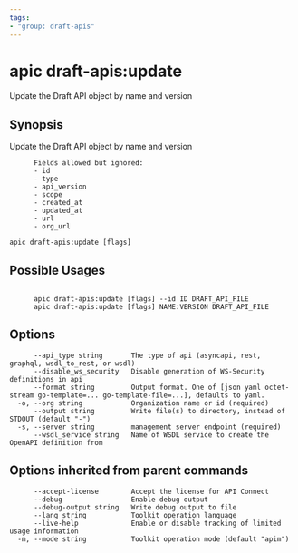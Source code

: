 ```yaml
---
tags:
- "group: draft-apis"
---
```

# apic draft-apis:update

Update the Draft API object by name and version

## Synopsis

Update the Draft API object by name and version
          
          Fields allowed but ignored:
          - id
          - type
          - api_version
          - scope
          - created_at
          - updated_at
          - url
          - org_url

```
apic draft-apis:update [flags]
```

## Possible Usages

```

      apic draft-apis:update [flags] --id ID DRAFT_API_FILE
      apic draft-apis:update [flags] NAME:VERSION DRAFT_API_FILE

```

## Options

```
      --api_type string       The type of api (asyncapi, rest, graphql, wsdl_to_rest, or wsdl)
      --disable_ws_security   Disable generation of WS-Security definitions in api
      --format string         Output format. One of [json yaml octet-stream go-template=... go-template-file=...], defaults to yaml.
  -o, --org string            Organization name or id (required)
      --output string         Write file(s) to directory, instead of STDOUT (default "-")
  -s, --server string         management server endpoint (required)
      --wsdl_service string   Name of WSDL service to create the OpenAPI definition from
```

## Options inherited from parent commands

```
      --accept-license        Accept the license for API Connect
      --debug                 Enable debug output
      --debug-output string   Write debug output to file
      --lang string           Toolkit operation language
      --live-help             Enable or disable tracking of limited usage information
  -m, --mode string           Toolkit operation mode (default "apim")
```
